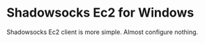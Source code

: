 Shadowsocks Ec2 for Windows
=======================

Shadowsocks Ec2 client is more simple. Almost configure nothing.
